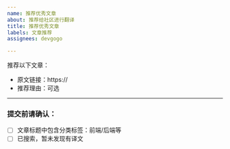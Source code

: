 ```yaml
---
name: 推荐优秀文章
about: 推荐给社区进行翻译
title: 推荐优秀文章
labels: 文章推荐
assignees: devgogo

---
```


推荐以下文章：

- 原文链接：https://
- 推荐理由：可选

---

### 提交前请确认：

* [ ] 文章标题中包含分类标签：前端/后端等
* [ ] 已搜索，暂未发现有译文